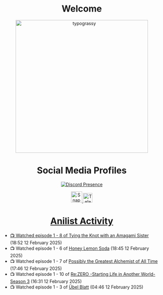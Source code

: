 <div align="center">

# Welcome
<a href="https://github.com/kawarimidoll/typograssy">
    <img alt="typograssy" src="https://typograssy.deno.dev/api?text=%E3%82%88%E3%81%86%E3%81%93%E3%81%9D%E3%81%BF%E3%81%AA%E3%81%95%E3%82%93%20-%20Sheby--&&l0=none&l1=82d9d0&l2=027353&l3=038c4c&l4=01402e&bg=none&frame=none&speed=100&comment=" width="421.99">
</a>

</div>

<div align="center">

# Social Media Profiles

[![Discord Presence](https://lanyard.cnrad.dev/api/612532963938271232)](https://discord.com/users/612532963938271232)


<a href="https://www.snapchat.com/add/a.sheby" title="Snapchat Profile">
    <img src="https://www.freepnglogos.com/uploads/snapchat-logo-png-0.png" width="35" alt="Snapchat Logo" />


<a href="https://t.me/ASheby" title="Telegram Profile">
    <img src="https://www.freepnglogos.com/uploads/telegram-logo-png-0.png" width="30" alt="Telegram Logo" />


</div>

<div align="center">

# Anilist Activity

</div>

<!-- ANILIST_ACTIVITY:start -->

-   📺 Watched episode 1 - 8 of [Tying the Knot with an Amagami Sister](https://anilist.co/anime/164172) (18:52 12 February 2025)
-   📺 Watched episode 1 - 6 of [Honey Lemon Soda](https://anilist.co/anime/175443) (18:45 12 February 2025)
-   📺 Watched episode 1 - 7 of [Possibly the Greatest Alchemist of All Time](https://anilist.co/anime/177506) (17:46 12 February 2025)
-   📺 Watched episode 1 - 10 of [Re:ZERO -Starting Life in Another World- Season 3](https://anilist.co/anime/163134) (16:31 12 February 2025)
-   📺 Watched episode 1 - 3 of [Übel Blatt](https://anilist.co/anime/175198) (04:46 12 February 2025)

<!-- ANILIST_ACTIVITY:end -->
